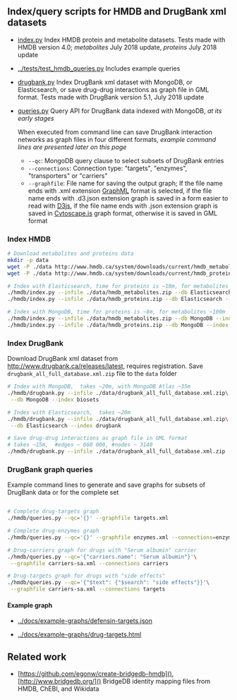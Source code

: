 
## Index/query scripts for HMDB and DrugBank xml datasets

* [index.py](index.py) Index HMDB protein and metabolite datasets.
  Tests made with HMDB version 4.0; _metabolites_ July 2018 update,
  _proteins_ July 2018 update

* [../tests/test_hmdb_queries.py](../tests/test_hmdb_queries.py)
  Includes example queries

* [drugbank.py](drugbank.py) Index DrugBank xml dataset with MongoDB,
  or Elasticsearch, or save drug-drug interactions as graph file in GML format.
  Tests made with DrugBank version 5.1, July 2018 update

* [queries.py](queries.py) Query API for DrugBank data indexed with MongoDB,
  _at its early stages_
  
  When executed from command line can save DrugBank
  interaction networks as graph files in four different formats,
  _example command lines are presented later on this page_ 
   * `--qc`: MongoDB query clause to select subsets of DrugBank entries
   * `--connections`: Connection type: "targets", "enzymes", "transporters" or
    "carriers"
   * `--graphfile`: File name for saving the output graph;
    If the file name ends with .xml extension [GraphML](
    https://en.wikipedia.org/wiki/GraphML) format is selected,
    if the file name ends with .d3.json extension graph is saved in
    a form easier to read with [D3js](://d3js.org),
    if the file name ends with .json extension graph is saved in
    [Cytoscape.js](://js.cytoscape.org) graph format,
    otherwise it is saved in GML format

### Index HMDB

```bash
# Download metabolites and proteins data
mkdir -p data
wget -P ./data http://www.hmdb.ca/system/downloads/current/hmdb_metabolites.zip
wget -P ./data http://www.hmdb.ca/system/downloads/current/hmdb_proteins.zip

# Index with Elasticsearch, time for proteins is ~10m, for metabolites ~140m
./hmdb/index.py --infile ./data/hmdb_metabolites.zip --db Elasticsearch --index hmdb_metabolite
./hmdb/index.py --infile ./data/hmdb_proteins.zip --db Elasticsearch --index hmdb_protein

# Index with MongoDB, time for proteins is ~8m, for metabolites ~100m
./hmdb/index.py --infile ./data/hmdb_metabolites.zip --db MongoDB --index biosets
./hmdb/index.py --infile ./data/hmdb_proteins.zip --db MongoDB --index biosets
```


### Index DrugBank

Download DrugBank xml dataset from http://www.drugbank.ca/releases/latest,
requires registration. Save `drugbank_all_full_database.xml.zip` file to the
`data` folder

```bash
# Index with MongoDB,  takes ~20m, with MongoDB Atlas ~35m
./hmdb/drugbank.py --infile ./data/drugbank_all_full_database.xml.zip\
 --db MongoDB --index biosets

# Index with Elasticsearch,  takes ~20m
./hmdb/drugbank.py --infile ./data/drugbank_all_full_database.xml.zip\
 --db Elasticsearch --index drugbank

# Save drug-drug interactions as graph file in GML format
# takes ~15m,  #edges ~ 660 000, #nodes ~ 3140
./hmdb/drugbank.py --infile ./data/drugbank_all_full_database.xml.zip --db NetworkX

```

### DrugBank graph queries

Example command lines to generate and save graphs for subsets of DrugBank data
or for the complete set

```bash

# Complete drug-targets graph 
./hmdb/queries.py --qc='{}' --graphfile targets.xml

# Complete drug-enzymes graph
./hmdb/queries.py --qc='{}' --graphfile enzymes.xml --connections=enzymes

# Drug-carriers graph for drugs with "Serum albumin" carrier
./hmdb/queries.py --qc='{"carriers.name": "Serum albumin"}'\
 --graphfile carriers-sa.xml --connections carriers

# Drug-targets graph for drugs with "side effects"
./hmdb/queries.py --qc='{"$text": {"$search": "side effects"}}'\
 --graphfile carriers-sa.xml --connections targets


```

#### Example graph

* [../docs/example-graphs/defensin-targets.json](
../docs/example-graphs/defensin-targets.json)

* [../docs/example-graphs/drug-targets.html](
../docs/example-graphs/drug-targets.html)


## Related work

* [https://github.com/egonw/create-bridgedb-hmdb](),
  [http://www.bridgedb.org/]()
  BridgeDB identity mapping files from HMDB, ChEBI, and Wikidata 
